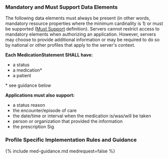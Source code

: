 
### Mandatory and Must Support Data Elements


<!-- Boilerplate -->
The following data elements must always be present (in other words, mandatory resource properties where the minimum cardinality is 1) or must be supported ([Must Support](conformance.html#must-support) definition). Servers cannot restrict access to mandatory elements when authorizing an application. However, servers may choose to provide additional information or may be required to do so by national or other profiles that apply to the server's context.


**Each MedicationStatement SHALL have:**
* a status
* a medication*
* a patient
  
\* see guidance below
 
**Applications must also support:**
* a status reason
* the encounter/episode of care
* the date/time or interval when the medication is/was/will be taken
* person or organization that provided the information
* the prescription Sig


<!-- (only if present) -->
### Profile Specific Implementation Rules and Guidance

<!-- include content or add inline -->

{% include med-guidance.md medrequest=false %}

<!-- (and only if present) -->
<!-- ### Example Usage Scenarios -->

<!-- include content or add inline -->

